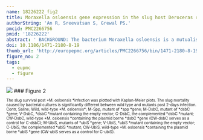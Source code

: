 ```yaml
---
name: 18226222_fig2
title: Moraxella osloensis gene expression in the slug host Deroceras reticulatum.
authorString: 'An R, Sreevatsan S, Grewal PS.'
pmcid: PMC2266756
pmid: '18226222'
abstract: ' BACKGROUND: The bacterium Moraxella osloensis is a mutualistic symbiont of the slug-parasitic nematode Phasmarhabditis hermaphrodita. In nature, P. hermaphrodita vectors M. osloensis into the shell cavity of the slug host Deroceras reticulatum in which the bacteria multiply and kill the slug. As M. osloensis is the main killing agent, genes expressed by M. osloensis in the slug are likely to play important roles in virulence. Studies on pathogenic interactions between bacteria and lower order hosts are few, but such studies have the potential to shed light on the evolution of bacterial virulence. Therefore, we investigated such an interaction by determining gene expression of M. osloensis in its slug host D. reticulatum by selectively capturing transcribed sequences. RESULTS: Thirteen M. osloensis genes were identified to be up-regulated post infection in D. reticulatum. Compared to the in vitro expressed genes in the stationary phase, we found that genes of ubiquinone synthetase (ubiS) and acyl-coA synthetase (acs) were up-regulated in both D. reticulatum and stationary phase in vitro cultures, but the remaining 11 genes were exclusively expressed in D. reticulatum and are hence infection specific. Mutational analysis on genes of protein-disulfide isomerase (dsbC) and ubiS showed that the virulence of both mutants to slugs was markedly reduced and could be complemented. Further, compared to the growth rate of wild-type M. osloensis, the dsbC and ubiS mutants showed normal and reduced growth rate in vitro, respectively. CONCLUSION: We conclude that 11 out of the 13 up-regulated M. osloensis genes are infection specific. Distribution of these identified genes in various bacterial pathogens indicates that the virulence genes are conserved among different pathogen-host interactions. Mutagenesis, growth rate and virulence bioassays further confirmed that ubiS and dsbC genes play important roles in M. osloensis survival and virulence, respectively in D. reticulatum.'
doi: 10.1186/1471-2180-8-19
thumb_url: 'http://europepmc.org/articles/PMC2266756/bin/1471-2180-8-19-2.gif'
figure_no: 2
tags:
  - eupmc
  - figure
---
```

<img src='http://europepmc.org/articles/PMC2266756/bin/1471-2180-8-19-2.jpg' style='max-height: 300px'>
### Figure 2
<p style='font-size: 10px;'>The slug survival post *M. osloensis *infection was plotted with Kaplan-Meier plots. The slug mortality caused by bacterial cultures is significantly different between wild type and mutants post 2-days infection. Contr, Saline; Wild, wild-type *M. osloensis*; M-Spp, mutant of *spp *gene; M-DsbC, mutant of *dsbC *gene; V-DsbC, *dsbC *mutant containing the empty vector; C-DsbC, the complemented *dsbC *mutant; CW-DsbC, wild-type *M. osloensis *containing the plasmid borne *dsbC *gene (CW-dsbC serves as a control for C-dsbC); M-UbiS, mutants of *ubiS *gene; V-UbiS, *ubiS *mutant containing the empty vector; C-UbiS, the complemented *ubiS *mutant; CW-UbiS, wild-type *M. osloensis *containing the plasmid borne *ubiS *gene (CW-ubiS serves as a control for C-ubiS).</p>